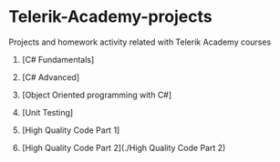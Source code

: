# Telerik-Academy-projects
Projects and homework activity related with Telerik Academy courses 

1. [C# Fundamentals]

1. [C# Advanced] 

1. [Object Oriented programming with C#]

1. [Unit Testing] 

1. [High Quality Code Part 1] 

1. [High Quality Code Part 2](./High Quality Code Part 2)


